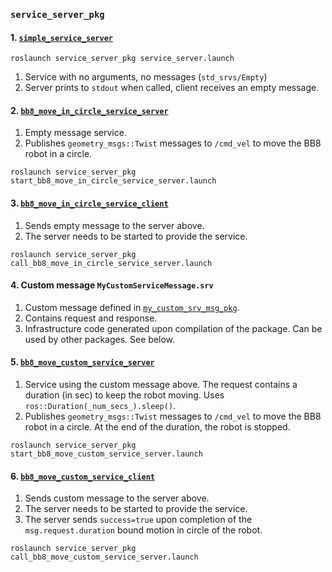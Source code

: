 ### `service_server_pkg`

#### 1. [`simple_service_server`](src/simple_service_server.cpp)

`roslaunch service_server_pkg service_server.launch`

1. Service with no arguments, no messages (`std_srvs/Empty`)
2. Server prints to `stdout` when called, client receives an empty message.

#### 2. [`bb8_move_in_circle_service_server`](src/bb8_move_in_circle_service_server.cpp)

1. Empty message service.
2. Publishes `geometry_msgs::Twist` messages to `/cmd_vel` to move the BB8 robot in a circle.

`roslaunch service_server_pkg start_bb8_move_in_circle_service_server.launch`

#### 3. [`bb8_move_in_circle_service_client`](src/bb8_move_in_circle_service_client.cpp)

1. Sends empty message to the server above.
2. The server needs to be started to provide the service.

`roslaunch service_server_pkg call_bb8_move_in_circle_service_server.launch`

#### 4. Custom message `MyCustomServiceMessage.srv`

1. Custom message defined in [`my_custom_srv_msg_pkg`](https://github.com/ivogeorg/my_custom_srv_msg_pkg.git).
2. Contains request and response.
3. Infrastructure code generated upon compilation of the package. Can be used by other packages. See below.

#### 5. [`bb8_move_custom_service_server`](src/bb8_move_custom_service_server.cpp)

1. Service using the custom message above. The request contains a duration (in sec) to keep the robot moving. Uses `ros::Duration(_num_secs_).sleep()`.
2. Publishes `geometry_msgs::Twist` messages to `/cmd_vel` to move the BB8 robot in a circle. At the end of the duration, the robot is stopped.

`roslaunch service_server_pkg start_bb8_move_custom_service_server.launch`


#### 6. [`bb8_move_custom_service_client`](src/bb8_move_custom_service_client.cpp)

1. Sends custom message to the server above.
2. The server needs to be started to provide the service.
3. The server sends `success=true` upon completion of the `msg.request.duration` bound motion in circle of the robot.

`roslaunch service_server_pkg call_bb8_move_custom_service_server.launch`

